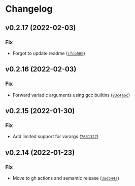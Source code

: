 # Changelog

<!--next-version-placeholder-->

## v0.2.17 (2022-02-03)
### Fix
* Forgot to update readme ([`cfcb500`](https://github.com/vberlier/narmock/commit/cfcb500739b3cbfaf7038d7c48b5356765cbd69d))

## v0.2.16 (2022-02-03)
### Fix
* Forward variadic arguments using gcc builtins ([`83c4a6c`](https://github.com/vberlier/narmock/commit/83c4a6c3e31d1ce611b7ac9cbc240f563b9260f2))

## v0.2.15 (2022-01-30)
### Fix
* Add limited support for varargs ([`7681327`](https://github.com/vberlier/narmock/commit/76813273b724905bf2ca42168d16c90432949358))

## v0.2.14 (2022-01-23)
### Fix
* Move to gh actions and semantic release ([`3adb44a`](https://github.com/vberlier/narmock/commit/3adb44a7633c8feddf61357bb30e7f9204682217))
